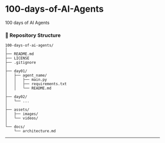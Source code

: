 # 100-days-of-AI-Agents

100 days of AI Agents

### 📁 Repository Structure

```
100-days-of-ai-agents/
│
├── README.md
├── LICENSE
├── .gitignore
│
├── day01/
│   ├── agent_name/
│   │   ├── main.py
│   │   ├── requirements.txt
│   │   └── README.md
│
├── day02/
│   └── ...
│
├── assets/
│   ├── images/
│   └── videos/
│
└── docs/
    └── architecture.md
```

---
